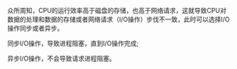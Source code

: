 众所周知，CPU的运行效率高于磁盘的存储，也高于网络请求，这就导致CPU对数据的处理和数据的存储或者网络请求（I/O操作）步伐不一致，此时可以选择I/O操作同步或者异步。

同步I/O操作，导致进程阻塞，直到I/O操作完成;

异步I/O操作，不会导致请求进程阻塞。

